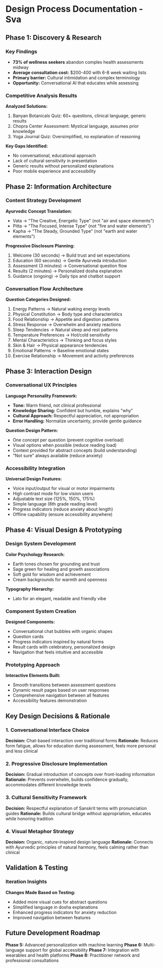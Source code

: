 # Design Process Documentation - Sva

## Phase 1: Discovery & Research

### Key Findings
- **73% of wellness seekers** abandon complex health assessments midway
- **Average consultation cost:** $200-400 with 6-8 week waiting lists
- **Primary barrier:** Cultural intimidation and complex terminology
- **Opportunity:** Conversational AI that educates while assessing

### Competitive Analysis Results
**Analyzed Solutions:**
1. Banyan Botanicals Quiz: 60+ questions, clinical language, generic results
2. Chopra Center Assessment: Mystical language, assumes prior knowledge  
3. Yoga Journal Quiz: Oversimplified, no explanation of reasoning

**Key Gaps Identified:**
- No conversational, educational approach
- Lack of cultural sensitivity in presentation
- Generic results without personalized explanations
- Poor mobile experience and accessibility

## Phase 2: Information Architecture

### Content Strategy Development
**Ayurvedic Concept Translation:**
- Vata → "The Creative, Energetic Type" (not "air and space elements")
- Pitta → "The Focused, Intense Type" (not "fire and water elements")  
- Kapha → "The Steady, Grounded Type" (not "earth and water elements")

**Progressive Disclosure Planning:**
1. Welcome (30 seconds) → Build trust and set expectations
2. Education (60 seconds) → Gentle Ayurveda introduction
3. Assessment (3 minutes) → Conversational question flow
4. Results (2 minutes) → Personalized dosha explanation
5. Guidance (ongoing) → Daily tips and chatbot support

### Conversation Flow Architecture
**Question Categories Designed:**
1. Energy Patterns → Natural waking energy levels
2. Physical Constitution → Body type and characteristics
3. Food Relationship → Appetite and digestion patterns
4. Stress Response → Overwhelm and anxiety reactions
5. Sleep Tendencies → Natural sleep and rest patterns
6. Temperature Preferences → Hot/cold sensitivity
7. Mental Characteristics → Thinking and focus styles
8. Skin & Hair → Physical appearance tendencies
9. Emotional Patterns → Baseline emotional states
10. Exercise Relationship → Movement and activity preferences

## Phase 3: Interaction Design 

### Conversational UX Principles
**Language Personality Framework:**
- **Tone:** Warm friend, not clinical professional
- **Knowledge Sharing:** Confident but humble, explains "why"
- **Cultural Approach:** Respectful appreciation, not appropriation
- **Error Handling:** Normalize uncertainty, provide gentle guidance

**Question Design Pattern:**
- One concept per question (prevent cognitive overload)
- Visual options when possible (reduce reading load)
- Context provided for abstract concepts (build understanding)
- "Not sure" always available (reduce anxiety)

### Accessibility Integration
**Universal Design Features:**
- Voice input/output for visual or motor impairments
- High contrast mode for low vision users
- Adjustable text size (125%, 150%, 175%)
- Simple language (8th grade reading level)
- Progress indicators (reduce anxiety about length)
- Offline capability (ensure accessibility anywhere)

## Phase 4: Visual Design & Prototyping 

### Design System Development
**Color Psychology Research:**
- Earth tones chosen for grounding and trust
- Sage green for healing and growth associations
- Soft gold for wisdom and achievement
- Cream backgrounds for warmth and openness

**Typography Hierarchy:**
- Lato for an elegant, readable and friendly vibe

### Component System Creation
**Designed Components:**
- Conversational chat bubbles with organic shapes
- Question cards
- Progress indicators inspired by natural forms
- Result cards with celebratory, personalized design
- Navigation that feels intuitive and accessible

### Prototyping Approach
**Interactive Elements Built:**
- Smooth transitions between assessment questions
- Dynamic result pages based on user responses
- Comprehensive navigation between all features
- Accessibility features demonstration

## Key Design Decisions & Rationale

### 1. Conversational Interface Choice
**Decision:** Chat-based interaction over traditional forms
**Rationale:** Reduces form fatigue, allows for education during assessment, feels more personal and less clinical

### 2. Progressive Disclosure Implementation
**Decision:** Gradual introduction of concepts over front-loading information
**Rationale:** Prevents overwhelm, builds confidence gradually, accommodates different knowledge levels

### 3. Cultural Sensitivity Framework
**Decision:** Respectful explanation of Sanskrit terms with pronunciation guides
**Rationale:** Builds cultural bridge without appropriation, educates while honoring tradition

### 4. Visual Metaphor Strategy
**Decision:** Organic, nature-inspired design language
**Rationale:** Connects with Ayurvedic principles of natural harmony, feels calming rather than clinical

## Validation & Testing

### Iteration Insights
**Changes Made Based on Testing:**
- Added more visual cues for abstract questions
- Simplified language in dosha explanations
- Enhanced progress indicators for anxiety reduction
- Improved navigation between features

## Future Development Roadmap
**Phase 5:** Advanced personalization with machine learning
**Phase 6:** Multi-language support for global accessibility
**Phase 7:** Integration with wearables and health platforms
**Phase 8:** Practitioner network and professional consultations

